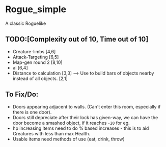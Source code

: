 # Rogue_simple
A classic Roguelike

## TODO:[Complexity out of 10, Time out of 10]
- Creature-limbs [4,6]
- Attack-Targeting [6,5]
- Map-gen round 2 [8,10]
- ai [6,4]
- Distance to calculation [3,3]
    --> Use to build bars of objects nearby instead of all objects. [2,1]

## To Fix/Do:

 - Doors appearing adjacent to walls. (Can't enter this room, especially if there is one door).
 - Doors still depreciate after their lock has given-way, we can have the door become a smashed object, if it reaches `-20` for eg.
 - hp increasing items need to do % based increases - this is to aid Creatures with less than max Health.
 - Usable items need methods of use (eat, drink, throw)
 
